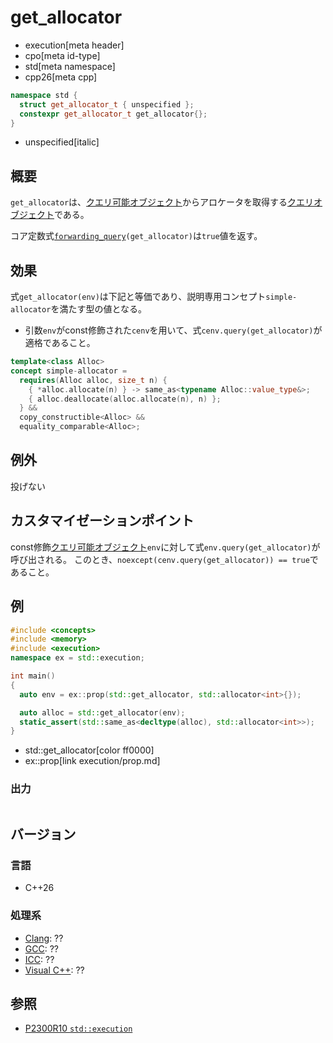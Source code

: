 # get_allocator
* execution[meta header]
* cpo[meta id-type]
* std[meta namespace]
* cpp26[meta cpp]

```cpp
namespace std {
  struct get_allocator_t { unspecified };
  constexpr get_allocator_t get_allocator{};
}
```
* unspecified[italic]

## 概要
`get_allocator`は、[クエリ可能オブジェクト](queryable.md)からアロケータを取得する[クエリオブジェクト](queryable.md)である。

コア定数式[`forwarding_query`](forwarding_query.md.nolink)`(get_allocator)`は`true`値を返す。


## 効果
式`get_allocator(env)`は下記と等価であり、説明専用コンセプト`simple-allocator`を満たす型の値となる。

- 引数`env`がconst修飾された`cenv`を用いて、式`cenv.query(get_allocator)`が適格であること。

```cpp
template<class Alloc>
concept simple-allocator =
  requires(Alloc alloc, size_t n) {
    { *alloc.allocate(n) } -> same_as<typename Alloc::value_type&>;
    { alloc.deallocate(alloc.allocate(n), n) };
  } &&
  copy_constructible<Alloc> &&
  equality_comparable<Alloc>;
```


## 例外
投げない


## カスタマイゼーションポイント
const修飾[クエリ可能オブジェクト](queryable.md)`env`に対して式`env.query(get_allocator)`が呼び出される。
このとき、`noexcept(cenv.query(get_allocator)) == true`であること。


## 例
```cpp
#include <concepts>
#include <memory>
#include <execution>
namespace ex = std::execution;

int main()
{
  auto env = ex::prop(std::get_allocator, std::allocator<int>{});

  auto alloc = std::get_allocator(env);
  static_assert(std::same_as<decltype(alloc), std::allocator<int>>);
}
```
* std::get_allocator[color ff0000]
* ex::prop[link execution/prop.md]

### 出力
```
```


## バージョン
### 言語
- C++26

### 処理系
- [Clang](/implementation.md#clang): ??
- [GCC](/implementation.md#gcc): ??
- [ICC](/implementation.md#icc): ??
- [Visual C++](/implementation.md#visual_cpp): ??


## 参照
- [P2300R10 `std::execution`](https://www.open-std.org/jtc1/sc22/wg21/docs/papers/2024/p2300r10.html)
